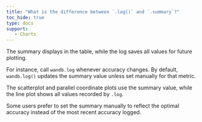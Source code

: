 ```yaml
---
title: "What is the difference between `.log()` and `.summary`?"
toc_hide: true
type: docs
support:
   - Charts
---
```

The summary displays in the table, while the log saves all values for future plotting.

For instance, call `wandb.log` whenever accuracy changes. By default, `wandb.log()` updates the summary value unless set manually for that metric.

The scatterplot and parallel coordinate plots use the summary value, while the line plot shows all values recorded by `.log`.

Some users prefer to set the summary manually to reflect the optimal accuracy instead of the most recent accuracy logged.